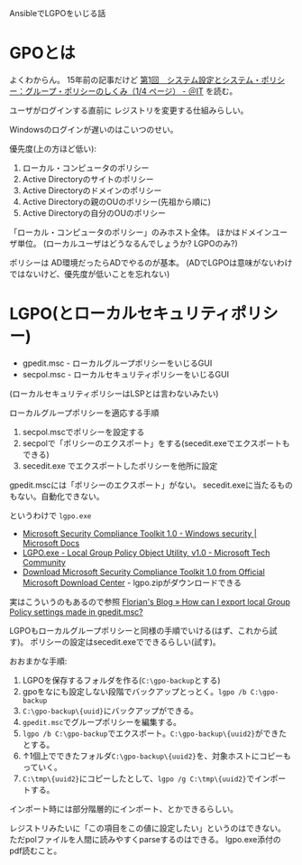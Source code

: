 AnsibleでLGPOをいじる話

# GPOとは

よくわからん。
15年前の記事だけど
[第1回　システム設定とシステム・ポリシー：グループ・ポリシーのしくみ（1/4 ページ） - ＠IT](https://www.atmarkit.co.jp/ait/articles/0601/31/news107.html) を読む。

ユーザがログインする直前に
レジストリを変更する仕組みらしい。

Windowsのログインが遅いのはこいつのせい。

優先度(上の方ほど低い):
1. ローカル・コンピュータのポリシー
1. Active Directoryのサイトのポリシー
1. Active Directoryのドメインのポリシー
1. Active Directoryの親のOUのポリシー(先祖から順に)
1. Active Directoryの自分のOUのポリシー

「ローカル・コンピュータのポリシー」のみホスト全体。
ほかはドメインユーザ単位。
(ローカルユーザはどうなるんでしょうか? LGPOのみ?)

ポリシーは
AD環境だったらADでやるのが基本。
(ADでLGPOは意味がないわけではないけど、優先度が低いことを忘れない)


# LGPO(とローカルセキュリティポリシー)

- gpedit.msc - ローカルグループポリシーをいじるGUI
- secpol.msc - ローカルセキュリティポリシーをいじるGUI

(ローカルセキュリティポリシーはLSPとは言わないみたい)

ローカルグループポリシーを適応する手順
1. secpol.mscでポリシーを設定する
2. secpolで「ポリシーのエクスポート」をする(secedit.exeでエクスポートもできる)
3. secedit.exe でエクスポートしたポリシーを他所に設定

gpedit.mscには「ポリシーのエクスポート」がない。
secedit.exeに当たるものもない。自動化できない。

というわけで `lgpo.exe`
- [Microsoft Security Compliance Toolkit 1.0 - Windows security | Microsoft Docs](https://docs.microsoft.com/ja-jp/windows/security/threat-protection/security-compliance-toolkit-10)
- [LGPO.exe - Local Group Policy Object Utility, v1.0 - Microsoft Tech Community](https://techcommunity.microsoft.com/t5/microsoft-security-baselines/lgpo-exe-local-group-policy-object-utility-v1-0/ba-p/701045)
- [Download Microsoft Security Compliance Toolkit 1.0 from Official Microsoft Download Center](https://www.microsoft.com/en-us/download/details.aspx?id=55319) - lgpo.zipがダウンロードできる

実はこういうのもあるので参照
[Florian's Blog » How can I export local Group Policy settings made in gpedit.msc?](http://www.frickelsoft.net/blog/?p=31)

LGPOもローカルグループポリシーと同様の手順でいける(はず、これから試す)。
ポリシーの設定はsecedit.exeでできるらしい(試す)。

おおまかな手順:

1. LGPOを保存するフォルダを作る(`C:\gpo-backup`とする)
2. gpoをなにも設定しない段階でバックアップとっとく。`lgpo /b C:\gpo-backup`
3. `C:\gpo-backup\{uuid}`にバックアップができる。
4. `gpedit.msc`でグループポリシーを編集する。
5. `lgpo /b C:\gpo-backup`でエクスポート。`C:\gpo-backup\{uuid2}`ができたとする。
6. ↑1個上でできたフォルダ`C:\gpo-backup\{uuid2}`を、対象ホストにコピーもっていく。
7. `C:\tmp\{uuid2}`にコピーしたとして、`lgpo /g C:\tmp\{uuid2}`でインポートする。

インポート時には部分階層的にインポート、とかできるらしい。

レジストリみたいに「この項目をこの値に設定したい」というのはできない。
ただpolファイルを人間に読みやすくparseするのはできる。
lgpo.exe添付のpdf読むこと。